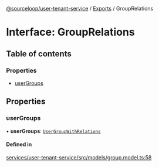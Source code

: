 [@sourceloop/user-tenant-service](../README.md) / [Exports](../modules.md) / GroupRelations

# Interface: GroupRelations

## Table of contents

### Properties

- [userGroups](GroupRelations.md#usergroups)

## Properties

### userGroups

• **userGroups**: [`UserGroupWithRelations`](../modules.md#usergroupwithrelations)

#### Defined in

[services/user-tenant-service/src/models/group.model.ts:58](https://github.com/sourcefuse/loopback4-microservice-catalog/blob/089fc2dc0/services/user-tenant-service/src/models/group.model.ts#L58)
